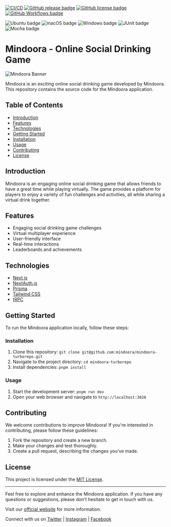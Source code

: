 [![CI/CD](https://github.com/EnricoMi/publish-unit-test-result-action/actions/workflows/ci-cd.yml/badge.svg)](https://github.com/EnricoMi/publish-unit-test-result-action/actions/workflows/ci-cd.yml)
[![GitHub release badge](https://badgen.net/github/release/EnricoMi/publish-unit-test-result-action/stable)](https://github.com/EnricoMi/publish-unit-test-result-action/releases/latest)
[![GitHub license badge](misc/badge-license.svg)](http://www.apache.org/licenses/LICENSE-2.0)
[![GitHub Workflows badge](https://gist.github.com/EnricoMi/612cb538c14731f1a8fefe504f519395/raw/workflows.svg)](https://github.com/search?q=publish-unit-test-result-action+path%3A.github%2Fworkflows%2F+language%3AYAML+language%3AYAML&type=Code&l=YAML)

![Ubuntu badge](misc/badge-ubuntu.svg)
![macOS badge](misc/badge-macos.svg)
![Windows badge](misc/badge-windows.svg)
![JUnit badge](misc/badge-junit-xml.svg)
![Mocha badge](misc/badge-mocha.svg)

# Mindoora - Online Social Drinking Game

![Mindoora Banner](link-to-your-banner-image)

Mindoora is an exciting online social drinking game developed by Mindoora. This repository contains the source code for the Mindoora application.

## Table of Contents

- [Introduction](#introduction)
- [Features](#features)
- [Technologies](#technologies)
- [Getting Started](#getting-started)
- [Installation](#installation)
- [Usage](#usage)
- [Contributing](#contributing)
- [License](#license)

## Introduction

Mindoora is an engaging online social drinking game that allows friends to have a great time while playing virtually. The game provides a platform for players to enjoy a variety of fun challenges and activities, all while sharing a virtual drink together.

## Features

- Engaging social drinking game challenges
- Virtual multiplayer experience
- User-friendly interface
- Real-time interactions
- Leaderboards and achievements

## Technologies

- [Next.js](https://nextjs.org)
- [NextAuth.js](https://next-auth.js.org)
- [Prisma](https://prisma.io)
- [Tailwind CSS](https://tailwindcss.com)
- [tRPC](https://trpc.io)

## Getting Started

To run the Mindoora application locally, follow these steps:

### Installation

1. Clone this repository: `git clone git@github.com:mindoora/mindoora-turborepo.git`
2. Navigate to the project directory: `cd mindoora-turborepo`
3. Install dependencies: `pnpm install`

### Usage

1. Start the development server: `pnpm run dev`
2. Open your web browser and navigate to `http://localhost:3020`

## Contributing

We welcome contributions to improve Mindoora! If you're interested in contributing, please follow these guidelines:

1. Fork the repository and create a new branch.
2. Make your changes and test thoroughly.
3. Create a pull request, describing the changes you've made.

## License

This project is licensed under the [MIT License](LICENSE).

---

Feel free to explore and enhance the Mindoora application. If you have any questions or suggestions, please don't hesitate to get in touch with us.

Visit our [official website](https://www.mindoora.com) for more information.

Connect with us on [Twitter](https://twitter.com/mindoora) | [Instagram](https://instagram.com/mindoora) | [Facebook](https://facebook.com/mindoora)
